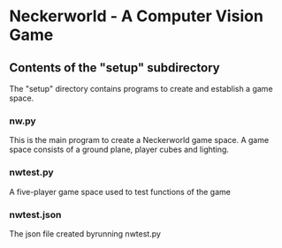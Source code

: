 # Neckerworld - A Computer Vision Game
## Contents of the "setup" subdirectory
The "setup" directory contains programs to create and establish a game space.
### nw.py
This is the main program to create a Neckerworld game space.
A game space consists of a ground plane, player cubes and lighting.
### nwtest.py
A five-player game space used to test functions of the game
### nwtest.json
The json file created byrunning nwtest.py

